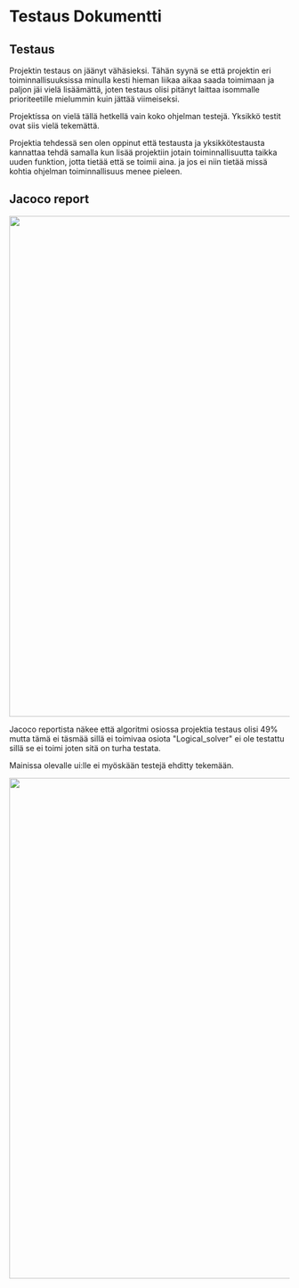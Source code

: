 # Testaus Dokumentti

## Testaus

Projektin testaus on jäänyt vähäsieksi. Tähän syynä se että projektin eri toiminnallisuuksissa minulla kesti hieman liikaa aikaa saada toimimaan ja paljon jäi vielä lisäämättä, joten testaus olisi pitänyt laittaa isommalle prioriteetille mielummin kuin jättää viimeiseksi.

Projektíssa on vielä tällä hetkellä vain koko ohjelman testejä. Yksikkö testit ovat siis vielä tekemättä.

Projektia tehdessä sen olen oppinut että testausta ja yksikkötestausta kannattaa tehdä samalla kun lisää projektiin jotain toiminnallisuutta taikka uuden funktion, jotta tietää että se toimii aina. ja jos ei niin tietää missä kohtia ohjelman toiminnallisuus menee pieleen.

## Jacoco report

<img src="https://github.com/LKonsta/Tiralabra2020-NonogramSolver/blob/master/dokumentaatio/jacoco_report_1.png" width="900">

Jacoco reportista näkee että algoritmi osiossa projektia testaus olisi 49% mutta tämä ei täsmää sillä ei toimivaa osiota "Logical_solver" ei ole testattu sillä se ei toimi joten sitä on turha testata.

Mainissa olevalle ui:lle ei myöskään testejä ehditty tekemään.

<img src="https://github.com/LKonsta/Tiralabra2020-NonogramSolver/blob/master/dokumentaatio/jacoco_report_2.png" width="900">
 



